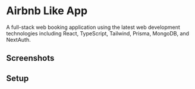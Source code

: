 # Airbnb Like App

A full-stack web booking application using the latest web development technologies including React, TypeScript, Tailwind, Prisma, MongoDB, and NextAuth.

## Screenshots

## Setup
